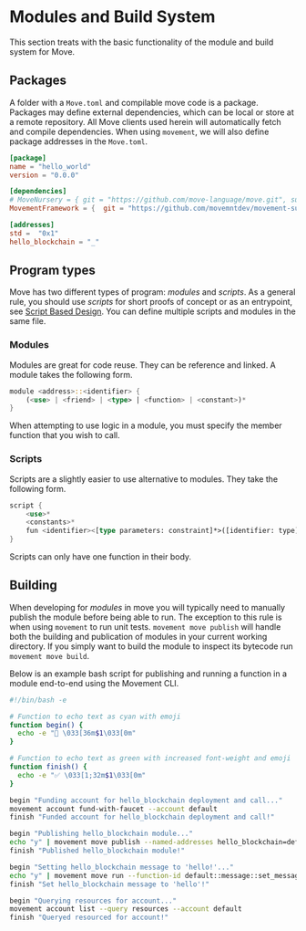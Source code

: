 # Modules and Build System
This section treats with the basic functionality of the module and build system for Move.

## Packages
A folder with a `Move.toml` and compilable move code is a package. Packages may define external dependencies, which can be local or store at a remote repository. All Move clients used herein will automatically fetch and compile dependencies. When using `movement`, we will also define package addresses in the `Move.toml`.
```toml
[package]
name = "hello_world"
version = "0.0.0"

[dependencies]
# MoveNursery = { git = "https://github.com/move-language/move.git", subdir = "language/move-stdlib/nursery", rev = "main" }
MovementFramework = {  git = "https://github.com/movemntdev/movement-subnet.git", subdir = "vm/aptos-vm/aptos-move/aptos-framework", rev = "main" }

[addresses]
std =  "0x1"
hello_blockchain = "_"
```

## Program types
Move has two different types of program: _modules_ and _scripts_. As a general rule, you should use _scripts_ for short proofs of concept or as an entrypoint, see [Script Based Design](https://www.move-patterns.com/script-based-design.html). You can define multiple scripts and modules in the same file. 

### Modules 
Modules are great for code reuse. They can be reference and linked.  A module takes the following form.

```rust
module <address>::<identifier> {
    (<use> | <friend> | <type> | <function> | <constant>)*
}
```
When attempting to use logic in a module, you must specify the member function that you wish to call.

### Scripts
Scripts are a slightly easier to use alternative to modules. They take the following form.
```rust
script {
    <use>*
    <constants>*
    fun <identifier><[type parameters: constraint]*>([identifier: type]*) <function_body>
}
```
Scripts can only have one function in their body.

## Building
When developing for _modules_ in move you will typically need to manually publish the module before being able to run. The exception to this rule is when using `movement` to run unit tests. `movement move publish` will handle both the building and publication of modules in your current working directory. If you simply want to build the module to inspect its bytecode run `movement move build`.

Below is an example bash script for publishing and running a function in a module end-to-end using the Movement CLI.

```bash
#!/bin/bash -e

# Function to echo text as cyan with emoji
function begin() {
  echo -e "🔹 \033[36m$1\033[0m"
}

# Function to echo text as green with increased font-weight and emoji
function finish() {
  echo -e "✅ \033[1;32m$1\033[0m"
}

begin "Funding account for hello_blockchain deployment and call..."
movement account fund-with-faucet --account default
finish "Funded account for hello_blockchain deployment and call!"

begin "Publishing hello_blockchain module..."
echo "y" | movement move publish --named-addresses hello_blockchain=default
finish "Published hello_blockchain module!"

begin "Setting hello_blockchain message to 'hello!'..."
echo "y" | movement move run --function-id default::message::set_message --args string:hello!
finish "Set hello_blockchain message to 'hello'!"

begin "Querying resources for account..."
movement account list --query resources --account default
finish "Queryed resourced for account!"
```
